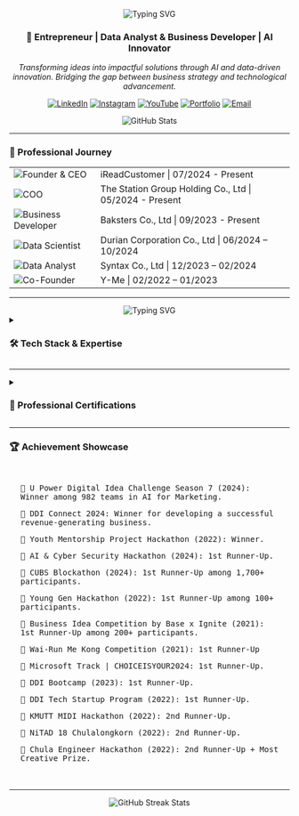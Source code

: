 <div align="center">
  <img src="https://readme-typing-svg.demolab.com?font=Fira+Code&size=32&duration=2800&pause=2000&color=FF9E0F&center=true&vCenter=true&width=940&lines=Hi+👋+I'm+Naruebet+Aungsirikulthumrong;Welcome+to+my+Digital+Innovation+Space!" alt="Typing SVG" />
</div>

<h3 align="center">🚀 Entrepreneur | Data Analyst & Business Developer | AI Innovator</h3>

<div align="center">
  <p><i>Transforming ideas into impactful solutions through AI and data-driven innovation. Bridging the gap between business strategy and technological advancement.</i></p>
</div>

<div align="center">
  
[![LinkedIn](https://img.shields.io/badge/LinkedIn-0077B5?style=for-the-badge&logo=linkedin&logoColor=white)](https://www.linkedin.com/in/leonaruebet/)
[![Instagram](https://img.shields.io/badge/Instagram-E4405F?style=for-the-badge&logo=instagram&logoColor=white)](https://www.instagram.com/leonaruebet/)
[![YouTube](https://img.shields.io/badge/YouTube-FF0000?style=for-the-badge&logo=youtube&logoColor=white)](https://www.youtube.com/@leonaruebet)
[![Portfolio](https://img.shields.io/badge/Portfolio-FF7139?style=for-the-badge&logo=Firefox-Browser&logoColor=white)](https://naruebet.ireadcustomer.com)
[![Email](https://img.shields.io/badge/Email-D14836?style=for-the-badge&logo=gmail&logoColor=white)](mailto:leonaruebet@gmail.com)

</div>

<div align="center">
  <img src="https://github-readme-stats.vercel.app/api?username=leonaruebet&show_icons=true&theme=radical" alt="GitHub Stats" />
</div>

---

### 💼 Professional Journey

<div align="left">
  <table>
    <tr>
      <td>
        <img src="https://img.shields.io/badge/Role-Founder_&_CEO-FF0000?style=for-the-badge" alt="Founder & CEO"/>
      </td>
      <td>iReadCustomer | 07/2024 - Present</td>
    </tr>
    <tr>
      <td>
        <img src="https://img.shields.io/badge/Role-COO-FF9E0F?style=for-the-badge" alt="COO"/>
      </td>
      <td>The Station Group Holding Co., Ltd | 05/2024 - Present</td>
    </tr>
    <tr>
      <td>
        <img src="https://img.shields.io/badge/Role-Business_Developer-4285F4?style=for-the-badge" alt="Business Developer"/>
      </td>
      <td>Baksters Co., Ltd | 09/2023 - Present</td>
    </tr>
    <tr>
      <td>
        <img src="https://img.shields.io/badge/Role-Data_Scientist-00C853?style=for-the-badge" alt="Data Scientist"/>
      </td>
      <td>Durian Corporation Co., Ltd | 06/2024 – 10/2024</td>
    </tr>
    <tr>
      <td>
        <img src="https://img.shields.io/badge/Role-Data_Analyst-7B1FA2?style=for-the-badge" alt="Data Analyst"/>
      </td>
      <td>Syntax Co., Ltd | 12/2023 – 02/2024</td>
    </tr>
    <tr>
      <td>
        <img src="https://img.shields.io/badge/Role-Co_Founder-FF5722?style=for-the-badge" alt="Co-Founder"/>
      </td>
      <td>Y-Me | 02/2022 – 01/2023</td>
    </tr>
  </table>
</div>

---

<div align="center">
  <img src="https://readme-typing-svg.demolab.com?font=Fira+Code&size=24&duration=2800&pause=2000&color=FF9E0F&center=true&vCenter=true&width=940&lines=Building+the+Future+with+Data,+AI,+and+Innovation!" alt="Typing SVG" />
</div>

<details>
<summary><h3>🛠️ Tech Stack & Expertise</h3></summary>

<div align="center">

<h4>AI & Automation</h4>
<div style="background: linear-gradient(45deg, #FF9E0F, #FF4B4B); padding: 20px; border-radius: 10px; margin: 10px;">

![ChatGPT](https://img.shields.io/badge/ChatGPT-74aa9c?style=for-the-badge&logo=openai&logoColor=white)
![Claude](https://img.shields.io/badge/Claude-000000?style=for-the-badge)
![Stable Diffusion](https://img.shields.io/badge/Stable_Diffusion-FF9E0F?style=for-the-badge)
![Gemini](https://img.shields.io/badge/Gemini-4285F4?style=for-the-badge&logo=google&logoColor=white)
![Make.com](https://img.shields.io/badge/Make.com-2E77BC?style=for-the-badge)
![Perplexity](https://img.shields.io/badge/Perplexity-purple?style=for-the-badge)

</div>

<h4>Programming & Development</h4>
<div style="background: linear-gradient(45deg, #3776AB, #1572B6); padding: 20px; border-radius: 10px; margin: 10px;">

![Python](https://img.shields.io/badge/Python-3776AB?style=for-the-badge&logo=python&logoColor=white)
![SQL](https://img.shields.io/badge/SQL-4479A1?style=for-the-badge&logo=mysql&logoColor=white)
![Swift](https://img.shields.io/badge/Swift-FA7343?style=for-the-badge&logo=swift&logoColor=white)
![HTML5](https://img.shields.io/badge/HTML5-E34F26?style=for-the-badge&logo=html5&logoColor=white)
![CSS3](https://img.shields.io/badge/CSS3-1572B6?style=for-the-badge&logo=css3&logoColor=white)
![Arduino](https://img.shields.io/badge/Arduino-00979D?style=for-the-badge&logo=Arduino&logoColor=white)

</div>

<h4>Data Science Stack</h4>
<div style="background: linear-gradient(45deg, #150458, #FF4B4B); padding: 20px; border-radius: 10px; margin: 10px;">

![NumPy](https://img.shields.io/badge/NumPy-013243?style=for-the-badge&logo=numpy&logoColor=white)
![Pandas](https://img.shields.io/badge/Pandas-150458?style=for-the-badge&logo=pandas&logoColor=white)
![Streamlit](https://img.shields.io/badge/Streamlit-FF4B4B?style=for-the-badge&logo=Streamlit&logoColor=white)
![Plotly](https://img.shields.io/badge/Plotly-3F4F75?style=for-the-badge&logo=plotly&logoColor=white)
![NetworkX](https://img.shields.io/badge/NetworkX-blue?style=for-the-badge)
![Matplotlib](https://img.shields.io/badge/Matplotlib-11557c?style=for-the-badge)
![Seaborn](https://img.shields.io/badge/Seaborn-3776AB?style=for-the-badge)

</div>

<h4>Creative Suite</h4>
<div style="background: linear-gradient(45deg, #F24E1E, #FF61F6); padding: 20px; border-radius: 10px; margin: 10px;">

![Figma](https://img.shields.io/badge/Figma-F24E1E?style=for-the-badge&logo=figma&logoColor=white)
![Adobe Photoshop](https://img.shields.io/badge/Photoshop-31A8FF?style=for-the-badge&logo=adobe%20photoshop&logoColor=white)
![Adobe Premier Pro](https://img.shields.io/badge/Premier_Pro-9999FF?style=for-the-badge&logo=adobe%20premiere%20pro&logoColor=white)
![Adobe XD](https://img.shields.io/badge/Adobe_XD-FF61F6?style=for-the-badge&logo=adobe%20xd&logoColor=white)

</div>

<h4>Business Tools</h4>
<div style="background: linear-gradient(45deg, #E97627, #000000); padding: 20px; border-radius: 10px; margin: 10px;">

![Tableau](https://img.shields.io/badge/Tableau-E97627?style=for-the-badge&logo=Tableau&logoColor=white)
![Excel](https://img.shields.io/badge/Excel-217346?style=for-the-badge&logo=microsoft-excel&logoColor=white)
![Looker](https://img.shields.io/badge/Looker-4285F4?style=for-the-badge&logo=looker&logoColor=white)
![Notion](https://img.shields.io/badge/Notion-000000?style=for-the-badge&logo=notion&logoColor=white)
![Trello](https://img.shields.io/badge/Trello-0052CC?style=for-the-badge&logo=trello&logoColor=white)
![Miro](https://img.shields.io/badge/Miro-050038?style=for-the-badge&logo=Miro&logoColor=white)

</div>
</div>
</details>

---

<details>
<summary><h3>📜 Professional Certifications</h3></summary>

<div align="center">
  <table>
    <tr>
      <td align="center">
        <a href="https://www.coursera.org/account/accomplishments/specialization/IKDNMNJXDY3O">
          <img src="https://img.shields.io/badge/Google-Advanced_Data_Analytics-4285F4?style=for-the-badge&logo=google&logoColor=white" alt="Google Certificate"/>
        </a>
      </td>
      <td align="center">
        <a href="https://www.coursera.org/account/accomplishments/verify/CMO5SPVPSOEQ">
          <img src="https://img.shields.io/badge/IBM-Project_Management-052FAD?style=for-the-badge&logo=ibm&logoColor=white" alt="IBM Certificate"/>
        </a>
      </td>
    </tr>
    <tr>
      <td align="center">
        <a href="https://drive.google.com/file/d/15_YL4KK0PONhFB-RigEohPhx2FrxwM7U/view">
          <img src="https://img.shields.io/badge/Chulalongkorn-Blockchain_Technology-FF1493?style=for-the-badge" alt="Blockchain Certificate"/>
        </a>
      </td>
      <td align="center">
        <a href="https://drive.google.com/file/d/10-gJgWm93dEdbrj9yn72Ulvo2MWlxT92/view">
          <img src="https://img.shields.io/badge/DUGA-AI_Marketing-4B0082?style=for-the-badge" alt="AI Marketing Certificate"/>
        </a>
      </td>
    </tr>
    <tr>
      <td align="center" colspan="2">
        <a href="https://drive.google.com/file/d/1PvcNJIBLIhdRfiuh81FTTAJRtf7LEu8s/view">
          <img src="https://img.shields.io/badge/CMDF-Finance-008000?style=for-the-badge" alt="Finance Certificate"/>
        </a>
      </td>
    </tr>
  </table>
</div>
</details>

---

### 🏆 Achievement Showcase

<kbd>
  <div align="left" style="padding: 20px;">
    <p>🥇 U Power Digital Idea Challenge Season 7 (2024): Winner among 982 teams in AI for Marketing.</p>
    <p>🥇 DDI Connect 2024: Winner for developing a successful revenue-generating business.</p>
    <p>🥇 Youth Mentorship Project Hackathon (2022): Winner.</p>
    <p>🥈 AI & Cyber Security Hackathon (2024): 1st Runner-Up.</p>
    <p>🥈 CUBS Blockathon (2024): 1st Runner-Up among 1,700+ participants.</p>
    <p>🥈 Young Gen Hackathon (2022): 1st Runner-Up among 100+ participants.</p>
    <p>🥈 Business Idea Competition by Base x Ignite (2021): 1st Runner-Up among 200+ participants.</p>
    <p>🥈 Wai-Run Me Kong Competition (2021): 1st Runner-Up</p>
    <p>🥈 Microsoft Track | CHOICEISYOUR2024: 1st Runner-Up.</p>
    <p>🥈 DDI Bootcamp (2023): 1st Runner-Up.</p>
    <p>🥈 DDI Tech Startup Program (2022): 1st Runner-Up.</p>
    <p>🥉 KMUTT MIDI Hackathon (2022): 2nd Runner-Up.</p>
    <p>🥉 NiTAD 18 Chulalongkorn (2022): 2nd Runner-Up.</p>
    <p>🥉 Chula Engineer Hackathon (2022): 2nd Runner-Up + Most Creative Prize.</p>
  </div>
</kbd>

---

<div align="center">
  <img src="https://github-readme-streak-stats.herokuapp.com/?user=leonaruebet&theme=radical" alt="GitHub Streak Stats" />
</div>
